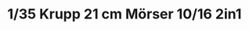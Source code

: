 ---
layout: product
title: "1/35 Krupp 21 cm Mörser 10/16 2in1"
price: "4100" 
desc: "Maketa"
img_path: "/assets/img/TAKO2032.jpg"
brand: "N/A"
available: false
special_offer: false
new: false
soon: false
cat: "010000"
subcat: "010200"
subsubcat: "0N/A"
sifra: "TAKO2032"
popular: false
---